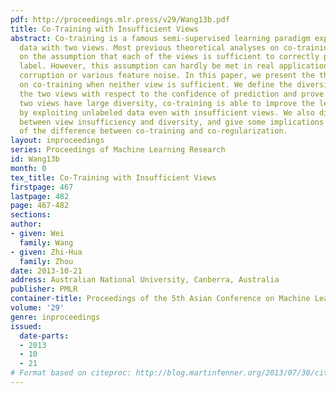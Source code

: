 ```yaml
---
pdf: http://proceedings.mlr.press/v29/Wang13b.pdf
title: Co-Training with Insufficient Views
abstract: Co-training is a famous semi-supervised learning paradigm exploiting unlabeled
  data with two views. Most previous theoretical analyses on co-training are based
  on the assumption that each of the views is sufficient to correctly predict the
  label. However, this assumption can hardly be met in real applications due to feature
  corruption or various feature noise. In this paper, we present the theoretical analysis
  on co-training when neither view is sufficient. We define the diversity between
  the two views with respect to the confidence of prediction and prove that if the
  two views have large diversity, co-training is able to improve the learning performance
  by exploiting unlabeled data even with insufficient views. We also discuss the relationship
  between view insufficiency and diversity, and give some implications for understanding
  of the difference between co-training and co-regularization.
layout: inproceedings
series: Proceedings of Machine Learning Research
id: Wang13b
month: 0
tex_title: Co-Training with Insufficient Views
firstpage: 467
lastpage: 482
page: 467-482
sections: 
author:
- given: Wei
  family: Wang
- given: Zhi-Hua
  family: Zhou
date: 2013-10-21
address: Australian National University, Canberra, Australia
publisher: PMLR
container-title: Proceedings of the 5th Asian Conference on Machine Learning
volume: '29'
genre: inproceedings
issued:
  date-parts:
  - 2013
  - 10
  - 21
# Format based on citeproc: http://blog.martinfenner.org/2013/07/30/citeproc-yaml-for-bibliographies/
---
```

